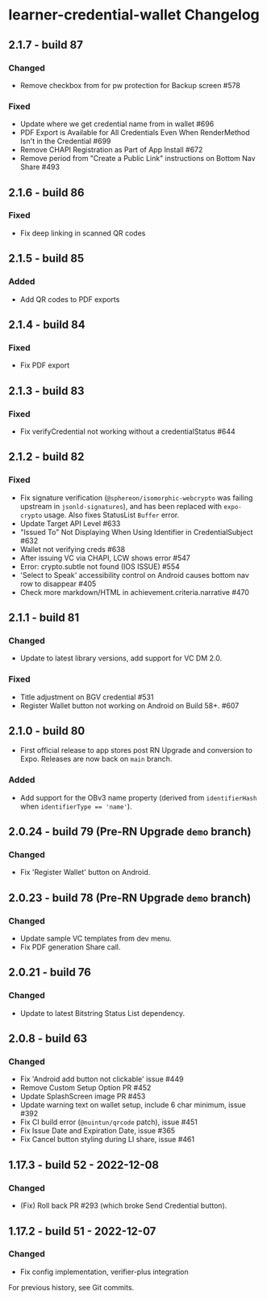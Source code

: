# learner-credential-wallet Changelog

## 2.1.7 - build 87
### Changed
- Remove checkbox from for pw protection for Backup screen  #578

### Fixed
- Update where we get credential name from in wallet #696
- PDF Export is Available for All Credentials Even When RenderMethod Isn't in the Credential #699
- Remove CHAPI Registration as Part of App Install #672
- Remove period from "Create a Public Link" instructions on Bottom Nav Share #493

## 2.1.6 - build 86
### Fixed
- Fix deep linking in scanned QR codes

## 2.1.5 - build 85
### Added
- Add QR codes to PDF exports

## 2.1.4 - build 84
### Fixed
- Fix PDF export

## 2.1.3 - build 83
### Fixed
- Fix verifyCredential not working without a credentialStatus #644

## 2.1.2 - build 82
### Fixed
- Fix signature verification (`@sphereon/isomorphic-webcrypto` was failing upstream in `jsonld-signatures`),
  and has been replaced with `expo-crypto` usage. Also fixes StatusList `Buffer` error.
- Update Target API Level #633
- "Issued To" Not Displaying When Using Identifier in CredentialSubject #632
- Wallet not verifying creds #638
- After issuing VC via CHAPI, LCW shows error #547
- Error: crypto.subtle not found (IOS ISSUE) #554
- 'Select to Speak' accessibility control on Android causes bottom nav row to disappear #405
- Check more markdown/HTML in achievement.criteria.narrative #470

## 2.1.1 - build 81
### Changed
- Update to latest library versions, add support for VC DM 2.0.

### Fixed
- Title adjustment on BGV credential #531
- Register Wallet button not working on Android on Build 58+. #607

## 2.1.0 - build 80
- First official release to app stores post RN Upgrade and conversion to Expo. Releases are now back on `main` branch.

### Added
- Add support for the OBv3 name property (derived from `identifierHash` when `identifierType == 'name'`).

## 2.0.24 - build 79 (Pre-RN Upgrade `demo` branch)
### Changed
- Fix 'Register Wallet' button on Android.

## 2.0.23 - build 78 (Pre-RN Upgrade `demo` branch)
### Changed
- Update sample VC templates from dev menu.
- Fix PDF generation Share call.

## 2.0.21 - build 76
### Changed
- Update to latest Bitstring Status List dependency.

## 2.0.8 - build 63
### Changed
- Fix 'Android add button not clickable' issue #449
- Remove Custom Setup Option PR #452
- Update SplashScreen image PR #453
- Update warning text on wallet setup, include 6 char minimum, issue #392
- Fix CI build error (`@nuintun/qrcode` patch), issue #451
- Fix Issue Date and Expiration Date, issue #365
- Fix Cancel button styling during LI share, issue #461

## 1.17.3 - build 52 - 2022-12-08
### Changed
- (Fix) Roll back PR #293 (which broke Send Credential button).

## 1.17.2 - build 51 - 2022-12-07
### Changed
- Fix config implementation, verifier-plus integration

For previous history, see Git commits.
